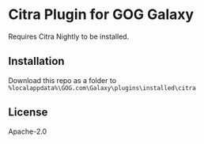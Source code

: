 # Citra Plugin for GOG Galaxy

Requires Citra Nightly to be installed.

## Installation

Download this repo as a folder to 
`%localappdata%\GOG.com\Galaxy\plugins\installed\citra`


## License

Apache-2.0